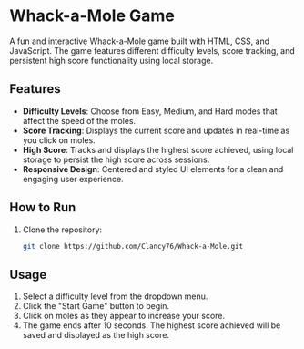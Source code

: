 
# Whack-a-Mole Game

A fun and interactive Whack-a-Mole game built with HTML, CSS, and JavaScript. The game features different difficulty levels, score tracking, and persistent high score functionality using local storage.

## Features

- **Difficulty Levels**: Choose from Easy, Medium, and Hard modes that affect the speed of the moles.
- **Score Tracking**: Displays the current score and updates in real-time as you click on moles.
- **High Score**: Tracks and displays the highest score achieved, using local storage to persist the high score across sessions.
- **Responsive Design**: Centered and styled UI elements for a clean and engaging user experience.

## How to Run

1. Clone the repository:
   ```bash
   git clone https://github.com/Clancy76/Whack-a-Mole.git

## Usage
1. Select a difficulty level from the dropdown menu.
2. Click the "Start Game" button to begin.
3. Click on moles as they appear to increase your score.
4. The game ends after 10 seconds. The highest score achieved will be saved and displayed as the high score.
